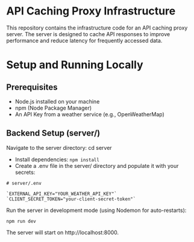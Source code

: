 # API Caching Proxy Infrastructure

This repository contains the infrastructure code for an API caching proxy server.
The server is designed to cache API responses to improve performance and reduce latency for frequently accessed data.

# Setup and Running Locally

## Prerequisites

- Node.js installed on your machine
- npm (Node Package Manager)
- An API Key from a weather service (e.g., OpenWeatherMap)

## Backend Setup (server/)

Navigate to the server directory: cd server

- Install dependencies: `npm install`
- Create a .env file in the server/ directory and populate it with your secrets:

```
# server/.env

`EXTERNAL_API_KEY="YOUR_WEATHER_API_KEY"`
`CLIENT_SECRET_TOKEN="your-client-secret-token"`
```

Run the server in development mode (using Nodemon for auto-restarts):

`npm run dev`

The server will start on http://localhost:8000.
